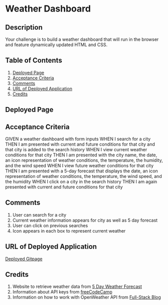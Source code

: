 # Weather Dashboard

## Description

Your challenge is to build a weather dashboard that will run in the browser and feature dynamically updated HTML and CSS.

## Table of Contents

1. [Deployed Page](#deployed-page)
2. [Acceptance Criteria](#acceptance-criteria)
3. [Comments](#comments)
4. [URL of Deployed Application](#url-of-deployed-application)
5. [Credits](#credits)

## Deployed Page

## Acceptance Criteria

GIVEN a weather dashboard with form inputs
WHEN I search for a city
THEN I am presented with current and future conditions for that city and that city is added to the search history
WHEN I view current weather conditions for that city
THEN I am presented with the city name, the date, an icon representation of weather conditions, the temperature, the humidity, and the wind speed
WHEN I view future weather conditions for that city
THEN I am presented with a 5-day forecast that displays the date, an icon representation of weather conditions, the temperature, the wind speed, and the humidity
WHEN I click on a city in the search history
THEN I am again presented with current and future conditions for that city

## Comments
1. User can search for a city
2. Current weather information appears for city as well as 5 day forecast
3. User can click on previous searches
4. Icon appears in each box to represent current weather

## URL of Deployed Application

[Deployed Gitpage]()

## Credits
1. Website to retrieve weather data from [5 Day Weather Forecast](https://openweathermap.org/forecast5)
2. Information about API keys from [freeCodeCamp](https://www.freecodecamp.org/news/best-practices-for-building-api-keys-97c26eabfea9/)
3. Information on how to work with OpenWeather API from [Full-Stack Blog](https://coding-boot-camp.github.io/full-stack/apis/how-to-use-api-keys)